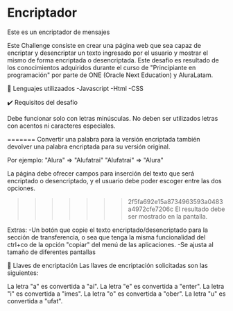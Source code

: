 # Encriptador 
 Este es un encriptador de mensajes 

Este  Challenge consiste en crear una página web que sea capaz de  encriptar y desencriptar un texto ingresado por el usuario y mostrar el  mismo  de forma encriptada o desencriptada. Este desafio es resultado de los conocimientos adquiridos durante el curso de "Principiante en programación" por parte de ONE (Oracle Next Education) y AluraLatam.

📝 Lenguajes utilizaados
-Javascript
-Html
-CSS

✔️ Requisitos del desafío

Debe funcionar solo con letras minúsculas.
No deben ser utilizados letras con acentos ni caracteres especiales.

=======
Convertir una palabra para la versión encriptada también devolver una palabra encriptada para su versión original.

Por ejemplo:
"Alura" => "Alufatrai"
"Alufatrai" => "Alura"

La página debe ofrecer  campos para inserción del texto que será encriptado o desencriptado, y el usuario debe poder escoger entre las dos opciones.
>>>>>>> 2f5fa692e15a8734963593a0483a4972cfe7206c
El resultado debe ser mostrado en la pantalla.

Extras:
-Un botón que copie el texto encriptado/desencriptado para la sección de transferencia, o sea que tenga la misma funcionalidad del ctrl+co de la opción "copiar" del menú de las aplicaciones.
-Se ajusta al tamaño de diferentes pantallas 


🔑 Llaves de encriptación
Las llaves de encriptación solicitadas son las siguientes:

La letra "a" es convertida a "ai".
La letra "e" es convertida a "enter".
La letra "i" es convertida a "imes".
La letra "o" es convertida a "ober".
La letra "u" es convertida a "ufat".
